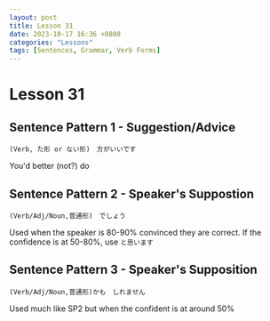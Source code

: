 ```yaml
--- 
layout: post 
title: Lesson 31
date: 2023-10-17 16:36 +0800 
categories: "Lessons"
tags: [Sentences, Grammar, Verb Forms]
---
```

  
# Lesson 31

## Sentence Pattern 1 - Suggestion/Advice
```
(Verb, た形 or ない形)　方がいいです
```
You'd better (not?) do

## Sentence Pattern 2 - Speaker's Suppostion
```
(Verb/Adj/Noun,普通形)　でしょう
```
Used when the speaker is 80-90% convinced they are correct. If the confidence is at 50-80%, use `と思います`

## Sentence Pattern 3 - Speaker's Supposition
```
(Verb/Adj/Noun,普通形)かも　しれません
```
Used much like SP2 but when the confident is at around 50%

